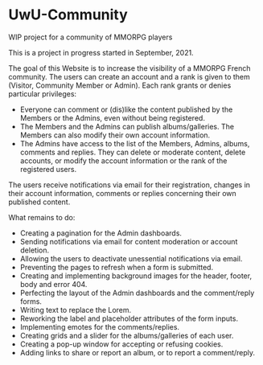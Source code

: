 # UwU-Community
WIP project for a community of MMORPG players

This is a project in progress started in September, 2021.

The goal of this Website is to increase the visibility of a MMORPG French community. The users can create an account and a rank is given to them (Visitor, Community Member or Admin). Each rank grants or denies particular privileges:
- Everyone can comment or (dis)like the content published by the Members or the Admins, even without being registered.
- The Members and the Admins can publish albums/galleries. The Members can also modify their own account information.
- The Admins have access to the list of the Members, Admins, albums, comments and replies. They can delete or moderate content, delete accounts, or modify the account information or the rank of the registered users.

The users receive notifications via email for their registration, changes in their account information, comments or replies concerning their own published content.

What remains to do:
- Creating a pagination for the Admin dashboards.
- Sending notifications via email for content moderation or account deletion.
- Allowing the users to deactivate unessential notifications via email.
- Preventing the pages to refresh when a form is submitted.
- Creating and implementing background images for the header, footer, body and error 404.
- Perfecting the layout of the Admin dashboards and the comment/reply forms.
- Writing text to replace the Lorem.
- Reworking the label and placeholder attributes of the form inputs.
- Implementing emotes for the comments/replies.
- Creating grids and a slider for the albums/galleries of each user.
- Creating a pop-up window for accepting or refusing cookies.
- Adding links to share or report an album, or to report a comment/reply.
